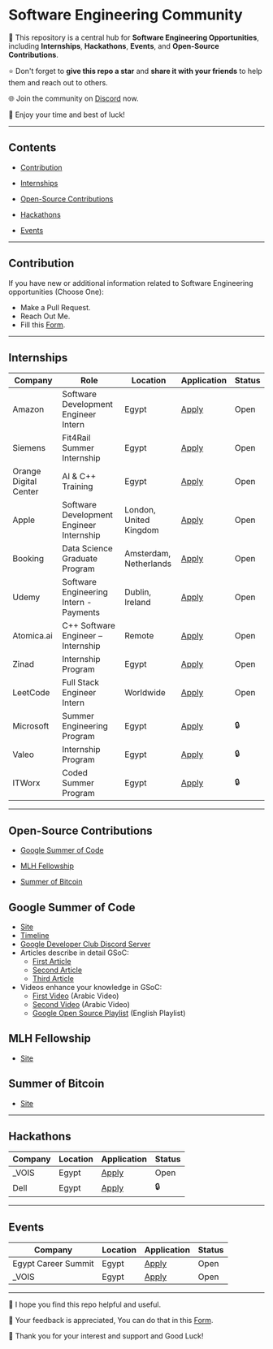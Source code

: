 # Software Engineering Community

🚀 This repository is a central hub for **Software Engineering Opportunities**, including **Internships**, **Hackathons**, **Events**, and **Open-Source Contributions**. 

⭐ Don't forget to **give this repo a star** and **share it with your friends** to help them and reach out to others.

🌐 Join the community on [Discord](https://discord.gg/rSBweVR2Uc) now. 

🎉 Enjoy your time and best of luck!


---
## Contents
- [Contribution](#contribution)
  
- [Internships](#internships)
  
- [Open-Source Contributions](#open-source-contributions)
  
- [Hackathons](#hackathons)
  
- [Events](#events)


---
## Contribution
 If you have new or additional information related to Software Engineering opportunities (Choose One):
- Make a Pull Request.
- Reach Out Me.
- Fill this [Form](https://forms.gle/n5LJFWaJtKpeHQFD8).

---
## Internships
| Company | Role | Location | Application | Status      |
| ------- | ---- | -------- | ------------| ----------- |
| Amazon | Software Development Engineer Intern | Egypt | [Apply](https://www.amazon.jobs/en/jobs/2512608/2024-software-dev-engineer-intern) | Open |
| Siemens | Fit4Rail Summer Internship | Egypt | [Apply](https://jobs.siemens.com/careers/job/563156118137982?hl=en&sourceType=PREMIUM_POST_SITE&domain=siemens.com) | Open |
| Orange Digital Center | AI & C++ Training | Egypt | [Apply](https://docs.google.com/forms/d/e/1FAIpQLScCPkMSvfgKMCBJCfZXFMU48Rt08RoFBkoBuuN87zkotM96sA/formResponse) | Open |
| Apple | Software Development Engineer Internship | London, United Kingdom | [Apply](https://jobs.apple.com/en-us/details/200538893/apple-pay-software-development-engineer-internship) | Open |
| Booking | Data Science Graduate Program | Amsterdam, Netherlands | [Apply](https://jobs.booking.com/careers/job?domain=booking.com&pid=562949959919203&query=junior%20software%20engineer%20II%20graduate&domain=booking.com&sort_by=relevance&job_index=1) | Open |
| Udemy | Software Engineering Intern - Payments | Dublin, Ireland | [Apply](https://app.careerpuck.com/job-board/udemy/job/5087923004?gh_jid=5087923004) | Open |
| Atomica.ai | C++ Software Engineer – Internship | Remote | [Apply](https://careers.atomica.ai/job/c-software-engineer-internship/) | Open |
| Zinad | Internship Program | Egypt | [Apply](https://zinad.net/Software-2023.html) | Open |
| LeetCode | Full Stack Engineer Intern | Worldwide | [Apply](https://www.cognitoforms.com/LeetCodeLLC/FullStackEngineerIntern) | Open |
| Microsoft | Summer Engineering Program | Egypt  | [Apply](https://survey.alchemer.com/s3/7158711/Microsoft-Egypt-Development-Center-Summer-Engineering-Program-2023) | 🔒 |
| Valeo | Internship Program | Egypt  | [Apply](https://docs.google.com/forms/d/e/1FAIpQLSfZ4iNEIbvefAYviDC0jRizI_LnTgIO-Ii-eiVwc9IWk6-M2g/closedform) | 🔒 |
| ITWorx  | Coded Summer Program | Egypt  | [Apply](https://www.itworx.com/jobs/) | 🔒 |


---
## Open-Source Contributions
- [Google Summer of Code](#google-summer-of-code)
  
- [MLH Fellowship](#mlh-fellowship)
  
- [Summer of Bitcoin](#summer-of-bitcoin)


## Google Summer of Code
- [Site](https://summerofcode.withgoogle.com/)
- [Timeline](https://developers.google.com/open-source/gsoc/timeline)
- [Google Developer Club Discord Server](http://discord.gg/google-dev-community)
- Articles describe in detail GSoC:
  - [First Article](https://xuser5000.hashnode.dev/why-google-summer-of-code-is-a-golden-opportunity#heading-very-important)
  - [Second Article](https://docs.google.com/presentation/d/1tZj7K2IS_hhItJQdUZaaer8JAOiYDdcy39J_OmYl7mU/edit#slide=id.g2b05e8be640_0_635)
  - [Third Article](https://docs.google.com/presentation/d/1tZj7K2IS_hhItJQdUZaaer8JAOiYDdcy39J_OmYl7mU/edit?usp=sharing)
- Videos enhance your knowledge in GSoC:
  - [First Video](https://youtu.be/zsXe-T-bV5U?si=qK1vImdINWXTr4qC) (Arabic Video)
  - [Second Video](https://youtu.be/WKFAwImEo1c?si=V9lBEXojaiz65HnG) (Arabic Video)
  - [Google Open Source Playlist](https://www.youtube.com/playlist?list=PLxNYxgaZ8Rsd2o1eD02_TGkE5Iu-jXi1K) (English Playlist)

## MLH Fellowship
- [Site](https://fellowship.mlh.io/)

## Summer of Bitcoin
- [Site](https://www.summerofbitcoin.org/)


---
## Hackathons
| Company | Location | Application | Status |
| ------- | -------- | ------------| ------ |
| _VOIS | Egypt | [Apply](https://hackathon.tvois.vodafone.com/) | Open |
| Dell | Egypt | [Apply](https://www.dell.com/en-eg/dt/microsites/hacktrick.htm?fbclid=IwAR3EMf_NzUWjTB7UYsSltR-c81TPztrGb8BNQKyv2lwLVcStc4ISI2xUH0s#collapse&tab0=1&#last) | 🔒 |


---
## Events
| Company | Location | Application | Status |
| ------- | -------- | ------------| ------ |
| Egypt Career Summit | Egypt | [Apply](https://web.facebook.com/events/358783140062435/?acontext=%7B"event_action_history"%3A[]%7D) | Open |
| _VOIS | Egypt | [Apply](https://www.linkedin.com/posts/sandra-william-8b147a68_fill-vois-customer-care-virtual-career-activity-7165624285430988801-oBTk?utm_source=share&utm_medium=member_desktop) | Open |

---
🙏 I hope you find this repo helpful and useful.

📄 Your feedback is appreciated, You can do that in this [Form](https://forms.gle/BpCSdEoUTnncZjZUA).  

🤍 Thank you for your interest and support and Good Luck!
